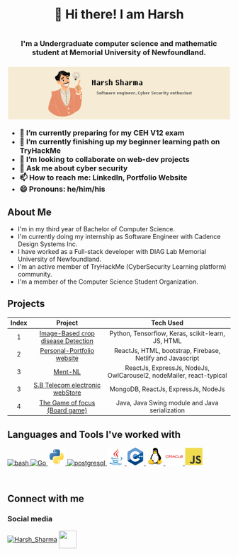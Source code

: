 <h1 align="center"> 👋  Hi there! I am Harsh <h1>

<h3 align="center"> I'm a Undergraduate computer science and mathematic student at Memorial University of Newfoundland. <h3>

![Harsh Sharma banner](/images/Harsh%20Sharma.svg)


- 🔭 I’m currently preparing for my CEH V12 exam
- 🌱 I’m currently finishing up my beginner learning path on TryHackMe
- 👯 I’m looking to collaborate on web-dev projects
- 💬 Ask me about cyber security 
- 📫 How to reach me: LinkedIn, Portfolio Website
- 😄 Pronouns: he/him/his

## About Me
* I'm in my third year of Bachelor of Computer Science.
* I'm currently doing my internship as Software Engineer with Cadence Design Systems Inc.
* I have worked as a Full-stack developer with DIAG Lab Memorial University of Newfoundland.
* I'm an active member of TryHackMe (CyberSecurity Learning platform) community.
* I'm a member of the Computer Science Student Organization.

## Projects

| Index | Project | Tech Used |
|:------:|:-----------------:|:------:|
|   1  |[Image-Based crop disease Detection](https://devpost.com/software/one-stop-agro?ref_content=user-portfolio&ref_feature=in_progress)| Python, Tensorflow, Keras, scikit-learn, JS, HTML |
|   2  |[Personal-Portfolio website](https://www.hsharma.social/)| ReactJs, HTML, bootstrap, Firebase, Netlify and Javascript|
|   3  |[Ment-NL](https://mentnl.hsharma.social/)| ReactJs, ExpressJs, NodeJs, OwlCarousel2, nodeMailer, react-typical |
|   3  |[S.B Telecom electronic webStore](https://github.com/king-knight-harsh/sbtelecom-webstore)| MongoDB, ReactJs, ExpressJs, NodeJs |
|   4  |[The Game of focus (Board game)](https://github.com/king-knight-harsh/comp2005-fall21-group4)| Java, Java Swing module and Java serialization|

## Languages and Tools I've worked with
<p align="left">
   <a href="https://www.gnu.org/software/bash/" target="_blank"> <img src="https://skorpil.cz/sites/default/files/2022-01/1200px-Bash_Logo_Colored.svg_.png" alt="bash" width="40" height="40"/> </a>
  <a href="https://go.dev/" target="_blank"> <img src="https://go.dev/images/go-logo-white.svg" alt="Go" width="40" height="40"/> </a>
  <a href="https://www.python.org" target="_blank"> <img src="https://raw.githubusercontent.com/devicons/devicon/master/icons/python/python-original.svg" alt="python" width="40" height="40"/> </a>
  <a href="https://www.postgresql.org/" target="_blank"> <img src="https://www.postgresql.org/media/img/about/press/elephant.png" alt="postgresql" width="40" height="40"/> </a>
  <a href="https://www.java.com" target="_blank"> <img src="https://raw.githubusercontent.com/devicons/devicon/master/icons/java/java-original.svg" alt="java" width="40" height="40"/> </a>
  <a href="https://www.w3schools.com/cpp/" target="_blank"> <img src="https://raw.githubusercontent.com/devicons/devicon/master/icons/cplusplus/cplusplus-original.svg" alt="cplusplus" width="40" height="40"/> </a>
  <a href="https://www.linux.org/" target="_blank"> <img src="https://raw.githubusercontent.com/devicons/devicon/master/icons/linux/linux-original.svg" alt="linux" width="40" height="40"/> </a> 
  <a href="https://www.oracle.com/" target="_blank"> <img src="https://raw.githubusercontent.com/devicons/devicon/master/icons/oracle/oracle-original.svg" alt="oracle" width="40" height="40"/> </a>
  <a href="https://developer.mozilla.org/en-US/docs/Web/JavaScript" target="_blank"> <img src="https://raw.githubusercontent.com/devicons/devicon/master/icons/javascript/javascript-original.svg" alt="javascript" width="40" height="40"/> </a>
 
</p>
<br>

## Connect with me

<h3 align="left">Social media</h3>
<p align="left">
<a href="https://www.linkedin.com/in/harsh-sharma-7b26a1196/" target="blank"><img align="center" src="https://raw.githubusercontent.com/rahuldkjain/github-profile-readme-generator/master/src/images/icons/Social/linked-in-alt.svg" alt="Harsh_Sharma" height="40" width="40" /></a>
<a href="mailto:hsharma@mun.ca"><img align="center" src="https://cdn.iconscout.com/icon/free/png-256/mail-2844876-2365225.png"  width="40" height="40"/></a>
</p>
<br>

